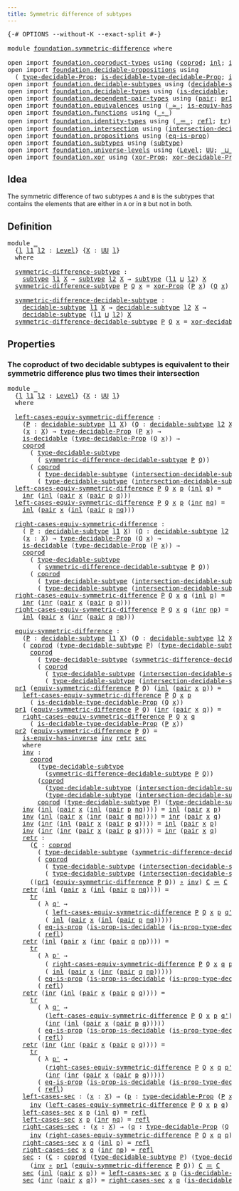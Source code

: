 ```yaml
---
title: Symmetric difference of subtypes
---
```


<pre class="Agda"><a id="58" class="Symbol">{-#</a> <a id="62" class="Keyword">OPTIONS</a> <a id="70" class="Pragma">--without-K</a> <a id="82" class="Pragma">--exact-split</a> <a id="96" class="Symbol">#-}</a>

<a id="101" class="Keyword">module</a> <a id="108" href="foundation.symmetric-difference.html" class="Module">foundation.symmetric-difference</a> <a id="140" class="Keyword">where</a>

<a id="147" class="Keyword">open</a> <a id="152" class="Keyword">import</a> <a id="159" href="foundation.coproduct-types.html" class="Module">foundation.coproduct-types</a> <a id="186" class="Keyword">using</a> <a id="192" class="Symbol">(</a><a id="193" href="foundation.coproduct-types.html#1182" class="Datatype">coprod</a><a id="199" class="Symbol">;</a> <a id="201" href="foundation.coproduct-types.html#1253" class="InductiveConstructor">inl</a><a id="204" class="Symbol">;</a> <a id="206" href="foundation.coproduct-types.html#1276" class="InductiveConstructor">inr</a><a id="209" class="Symbol">)</a>
<a id="211" class="Keyword">open</a> <a id="216" class="Keyword">import</a> <a id="223" href="foundation.decidable-propositions.html" class="Module">foundation.decidable-propositions</a> <a id="257" class="Keyword">using</a>
  <a id="265" class="Symbol">(</a> <a id="267" href="foundation-core.decidable-propositions.html#872" class="Function">type-decidable-Prop</a><a id="286" class="Symbol">;</a> <a id="288" href="foundation-core.decidable-propositions.html#1102" class="Function">is-decidable-type-decidable-Prop</a><a id="320" class="Symbol">;</a> <a id="322" href="foundation-core.decidable-propositions.html#969" class="Function">is-prop-type-decidable-Prop</a><a id="349" class="Symbol">)</a>
<a id="351" class="Keyword">open</a> <a id="356" class="Keyword">import</a> <a id="363" href="foundation.decidable-subtypes.html" class="Module">foundation.decidable-subtypes</a> <a id="393" class="Keyword">using</a> <a id="399" class="Symbol">(</a><a id="400" href="foundation.decidable-subtypes.html#1806" class="Function">decidable-subtype</a><a id="417" class="Symbol">;</a> <a id="419" href="foundation.decidable-subtypes.html#2794" class="Function">type-decidable-subtype</a><a id="441" class="Symbol">)</a>
<a id="443" class="Keyword">open</a> <a id="448" class="Keyword">import</a> <a id="455" href="foundation.decidable-types.html" class="Module">foundation.decidable-types</a> <a id="482" class="Keyword">using</a> <a id="488" class="Symbol">(</a><a id="489" href="foundation.decidable-types.html#1918" class="Function">is-decidable</a><a id="501" class="Symbol">;</a> <a id="503" href="foundation.decidable-types.html#7664" class="Function">is-prop-is-decidable</a><a id="523" class="Symbol">)</a>
<a id="525" class="Keyword">open</a> <a id="530" class="Keyword">import</a> <a id="537" href="foundation.dependent-pair-types.html" class="Module">foundation.dependent-pair-types</a> <a id="569" class="Keyword">using</a> <a id="575" class="Symbol">(</a><a id="576" href="foundation-core.dependent-pair-types.html#588" class="InductiveConstructor">pair</a><a id="580" class="Symbol">;</a> <a id="582" href="foundation-core.dependent-pair-types.html#605" class="Field">pr1</a><a id="585" class="Symbol">;</a> <a id="587" href="foundation-core.dependent-pair-types.html#617" class="Field">pr2</a><a id="590" class="Symbol">)</a>
<a id="592" class="Keyword">open</a> <a id="597" class="Keyword">import</a> <a id="604" href="foundation.equivalences.html" class="Module">foundation.equivalences</a> <a id="628" class="Keyword">using</a> <a id="634" class="Symbol">(</a><a id="635" href="foundation-core.equivalences.html#1621" class="Function Operator">_≃_</a><a id="638" class="Symbol">;</a> <a id="640" href="foundation-core.equivalences.html#3013" class="Function">is-equiv-has-inverse</a><a id="660" class="Symbol">)</a>
<a id="662" class="Keyword">open</a> <a id="667" class="Keyword">import</a> <a id="674" href="foundation.functions.html" class="Module">foundation.functions</a> <a id="695" class="Keyword">using</a> <a id="701" class="Symbol">(</a><a id="702" href="foundation-core.functions.html#420" class="Function Operator">_∘_</a><a id="705" class="Symbol">)</a>
<a id="707" class="Keyword">open</a> <a id="712" class="Keyword">import</a> <a id="719" href="foundation.identity-types.html" class="Module">foundation.identity-types</a> <a id="745" class="Keyword">using</a> <a id="751" class="Symbol">(</a><a id="752" href="foundation-core.identity-types.html#1865" class="Function Operator">_＝_</a><a id="755" class="Symbol">;</a> <a id="757" href="foundation-core.identity-types.html#1820" class="InductiveConstructor">refl</a><a id="761" class="Symbol">;</a> <a id="763" href="foundation-core.identity-types.html#5702" class="Function">tr</a><a id="765" class="Symbol">)</a>
<a id="767" class="Keyword">open</a> <a id="772" class="Keyword">import</a> <a id="779" href="foundation.intersection.html" class="Module">foundation.intersection</a> <a id="803" class="Keyword">using</a> <a id="809" class="Symbol">(</a><a id="810" href="foundation.intersection.html#954" class="Function">intersection-decidable-subtype</a><a id="840" class="Symbol">)</a>
<a id="842" class="Keyword">open</a> <a id="847" class="Keyword">import</a> <a id="854" href="foundation.propositions.html" class="Module">foundation.propositions</a> <a id="878" class="Keyword">using</a> <a id="884" class="Symbol">(</a><a id="885" href="foundation-core.propositions.html#2719" class="Function">eq-is-prop</a><a id="895" class="Symbol">)</a>
<a id="897" class="Keyword">open</a> <a id="902" class="Keyword">import</a> <a id="909" href="foundation.subtypes.html" class="Module">foundation.subtypes</a> <a id="929" class="Keyword">using</a> <a id="935" class="Symbol">(</a><a id="936" href="foundation-core.subtypes.html#2211" class="Function">subtype</a><a id="943" class="Symbol">)</a>
<a id="945" class="Keyword">open</a> <a id="950" class="Keyword">import</a> <a id="957" href="foundation.universe-levels.html" class="Module">foundation.universe-levels</a> <a id="984" class="Keyword">using</a> <a id="990" class="Symbol">(</a><a id="991" href="Agda.Primitive.html#597" class="Postulate">Level</a><a id="996" class="Symbol">;</a> <a id="998" href="foundation-core.universe-levels.html#235" class="Primitive">UU</a><a id="1000" class="Symbol">;</a> <a id="1002" href="Agda.Primitive.html#810" class="Primitive Operator">_⊔_</a><a id="1005" class="Symbol">)</a>
<a id="1007" class="Keyword">open</a> <a id="1012" class="Keyword">import</a> <a id="1019" href="foundation.xor.html" class="Module">foundation.xor</a> <a id="1034" class="Keyword">using</a> <a id="1040" class="Symbol">(</a><a id="1041" href="foundation.xor.html#3360" class="Function">xor-Prop</a><a id="1049" class="Symbol">;</a> <a id="1051" href="foundation.xor.html#12486" class="Function">xor-decidable-Prop</a><a id="1069" class="Symbol">)</a>
</pre>
## Idea

The symmetric difference of two subtypes `A` and `B` is the subtypes that contains the elements that are either in `A` or in `B` but not in both.

## Definition

<pre class="Agda"><a id="1255" class="Keyword">module</a> <a id="1262" href="foundation.symmetric-difference.html#1262" class="Module">_</a>
  <a id="1266" class="Symbol">{</a><a id="1267" href="foundation.symmetric-difference.html#1267" class="Bound">l</a> <a id="1269" href="foundation.symmetric-difference.html#1269" class="Bound">l1</a> <a id="1272" href="foundation.symmetric-difference.html#1272" class="Bound">l2</a> <a id="1275" class="Symbol">:</a> <a id="1277" href="Agda.Primitive.html#597" class="Postulate">Level</a><a id="1282" class="Symbol">}</a> <a id="1284" class="Symbol">{</a><a id="1285" href="foundation.symmetric-difference.html#1285" class="Bound">X</a> <a id="1287" class="Symbol">:</a> <a id="1289" href="foundation-core.universe-levels.html#235" class="Primitive">UU</a> <a id="1292" href="foundation.symmetric-difference.html#1267" class="Bound">l</a><a id="1293" class="Symbol">}</a>
  <a id="1297" class="Keyword">where</a>

  <a id="1306" href="foundation.symmetric-difference.html#1306" class="Function">symmetric-difference-subtype</a> <a id="1335" class="Symbol">:</a>
    <a id="1341" href="foundation-core.subtypes.html#2211" class="Function">subtype</a> <a id="1349" href="foundation.symmetric-difference.html#1269" class="Bound">l1</a> <a id="1352" href="foundation.symmetric-difference.html#1285" class="Bound">X</a> <a id="1354" class="Symbol">→</a> <a id="1356" href="foundation-core.subtypes.html#2211" class="Function">subtype</a> <a id="1364" href="foundation.symmetric-difference.html#1272" class="Bound">l2</a> <a id="1367" href="foundation.symmetric-difference.html#1285" class="Bound">X</a> <a id="1369" class="Symbol">→</a> <a id="1371" href="foundation-core.subtypes.html#2211" class="Function">subtype</a> <a id="1379" class="Symbol">(</a><a id="1380" href="foundation.symmetric-difference.html#1269" class="Bound">l1</a> <a id="1383" href="Agda.Primitive.html#810" class="Primitive Operator">⊔</a> <a id="1385" href="foundation.symmetric-difference.html#1272" class="Bound">l2</a><a id="1387" class="Symbol">)</a> <a id="1389" href="foundation.symmetric-difference.html#1285" class="Bound">X</a>
  <a id="1393" href="foundation.symmetric-difference.html#1306" class="Function">symmetric-difference-subtype</a> <a id="1422" href="foundation.symmetric-difference.html#1422" class="Bound">P</a> <a id="1424" href="foundation.symmetric-difference.html#1424" class="Bound">Q</a> <a id="1426" href="foundation.symmetric-difference.html#1426" class="Bound">x</a> <a id="1428" class="Symbol">=</a> <a id="1430" href="foundation.xor.html#3360" class="Function">xor-Prop</a> <a id="1439" class="Symbol">(</a><a id="1440" href="foundation.symmetric-difference.html#1422" class="Bound">P</a> <a id="1442" href="foundation.symmetric-difference.html#1426" class="Bound">x</a><a id="1443" class="Symbol">)</a> <a id="1445" class="Symbol">(</a><a id="1446" href="foundation.symmetric-difference.html#1424" class="Bound">Q</a> <a id="1448" href="foundation.symmetric-difference.html#1426" class="Bound">x</a><a id="1449" class="Symbol">)</a>

  <a id="1454" href="foundation.symmetric-difference.html#1454" class="Function">symmetric-difference-decidable-subtype</a> <a id="1493" class="Symbol">:</a>
    <a id="1499" href="foundation.decidable-subtypes.html#1806" class="Function">decidable-subtype</a> <a id="1517" href="foundation.symmetric-difference.html#1269" class="Bound">l1</a> <a id="1520" href="foundation.symmetric-difference.html#1285" class="Bound">X</a> <a id="1522" class="Symbol">→</a> <a id="1524" href="foundation.decidable-subtypes.html#1806" class="Function">decidable-subtype</a> <a id="1542" href="foundation.symmetric-difference.html#1272" class="Bound">l2</a> <a id="1545" href="foundation.symmetric-difference.html#1285" class="Bound">X</a> <a id="1547" class="Symbol">→</a>
    <a id="1553" href="foundation.decidable-subtypes.html#1806" class="Function">decidable-subtype</a> <a id="1571" class="Symbol">(</a><a id="1572" href="foundation.symmetric-difference.html#1269" class="Bound">l1</a> <a id="1575" href="Agda.Primitive.html#810" class="Primitive Operator">⊔</a> <a id="1577" href="foundation.symmetric-difference.html#1272" class="Bound">l2</a><a id="1579" class="Symbol">)</a> <a id="1581" href="foundation.symmetric-difference.html#1285" class="Bound">X</a>
  <a id="1585" href="foundation.symmetric-difference.html#1454" class="Function">symmetric-difference-decidable-subtype</a> <a id="1624" href="foundation.symmetric-difference.html#1624" class="Bound">P</a> <a id="1626" href="foundation.symmetric-difference.html#1626" class="Bound">Q</a> <a id="1628" href="foundation.symmetric-difference.html#1628" class="Bound">x</a> <a id="1630" class="Symbol">=</a> <a id="1632" href="foundation.xor.html#12486" class="Function">xor-decidable-Prop</a> <a id="1651" class="Symbol">(</a><a id="1652" href="foundation.symmetric-difference.html#1624" class="Bound">P</a> <a id="1654" href="foundation.symmetric-difference.html#1628" class="Bound">x</a><a id="1655" class="Symbol">)</a> <a id="1657" class="Symbol">(</a><a id="1658" href="foundation.symmetric-difference.html#1626" class="Bound">Q</a> <a id="1660" href="foundation.symmetric-difference.html#1628" class="Bound">x</a><a id="1661" class="Symbol">)</a>
</pre>
## Properties

### The coproduct of two decidable subtypes is equivalent to their symmetric difference plus two times their intersection

<pre class="Agda"><a id="1810" class="Keyword">module</a> <a id="1817" href="foundation.symmetric-difference.html#1817" class="Module">_</a>
  <a id="1821" class="Symbol">{</a><a id="1822" href="foundation.symmetric-difference.html#1822" class="Bound">l</a> <a id="1824" href="foundation.symmetric-difference.html#1824" class="Bound">l1</a> <a id="1827" href="foundation.symmetric-difference.html#1827" class="Bound">l2</a> <a id="1830" class="Symbol">:</a> <a id="1832" href="Agda.Primitive.html#597" class="Postulate">Level</a><a id="1837" class="Symbol">}</a> <a id="1839" class="Symbol">{</a><a id="1840" href="foundation.symmetric-difference.html#1840" class="Bound">X</a> <a id="1842" class="Symbol">:</a> <a id="1844" href="foundation-core.universe-levels.html#235" class="Primitive">UU</a> <a id="1847" href="foundation.symmetric-difference.html#1822" class="Bound">l</a><a id="1848" class="Symbol">}</a>
  <a id="1852" class="Keyword">where</a>

  <a id="1861" href="foundation.symmetric-difference.html#1861" class="Function">left-cases-equiv-symmetric-difference</a> <a id="1899" class="Symbol">:</a>
    <a id="1905" class="Symbol">(</a><a id="1906" href="foundation.symmetric-difference.html#1906" class="Bound">P</a> <a id="1908" class="Symbol">:</a> <a id="1910" href="foundation.decidable-subtypes.html#1806" class="Function">decidable-subtype</a> <a id="1928" href="foundation.symmetric-difference.html#1824" class="Bound">l1</a> <a id="1931" href="foundation.symmetric-difference.html#1840" class="Bound">X</a><a id="1932" class="Symbol">)</a> <a id="1934" class="Symbol">(</a><a id="1935" href="foundation.symmetric-difference.html#1935" class="Bound">Q</a> <a id="1937" class="Symbol">:</a> <a id="1939" href="foundation.decidable-subtypes.html#1806" class="Function">decidable-subtype</a> <a id="1957" href="foundation.symmetric-difference.html#1827" class="Bound">l2</a> <a id="1960" href="foundation.symmetric-difference.html#1840" class="Bound">X</a><a id="1961" class="Symbol">)</a> <a id="1963" class="Symbol">→</a>
    <a id="1969" class="Symbol">(</a><a id="1970" href="foundation.symmetric-difference.html#1970" class="Bound">x</a> <a id="1972" class="Symbol">:</a> <a id="1974" href="foundation.symmetric-difference.html#1840" class="Bound">X</a><a id="1975" class="Symbol">)</a> <a id="1977" class="Symbol">→</a> <a id="1979" href="foundation-core.decidable-propositions.html#872" class="Function">type-decidable-Prop</a> <a id="1999" class="Symbol">(</a><a id="2000" href="foundation.symmetric-difference.html#1906" class="Bound">P</a> <a id="2002" href="foundation.symmetric-difference.html#1970" class="Bound">x</a><a id="2003" class="Symbol">)</a> <a id="2005" class="Symbol">→</a>
    <a id="2011" href="foundation.decidable-types.html#1918" class="Function">is-decidable</a> <a id="2024" class="Symbol">(</a><a id="2025" href="foundation-core.decidable-propositions.html#872" class="Function">type-decidable-Prop</a> <a id="2045" class="Symbol">(</a><a id="2046" href="foundation.symmetric-difference.html#1935" class="Bound">Q</a> <a id="2048" href="foundation.symmetric-difference.html#1970" class="Bound">x</a><a id="2049" class="Symbol">))</a> <a id="2052" class="Symbol">→</a>
    <a id="2058" href="foundation.coproduct-types.html#1182" class="Datatype">coprod</a>
      <a id="2071" class="Symbol">(</a> <a id="2073" href="foundation.decidable-subtypes.html#2794" class="Function">type-decidable-subtype</a>
        <a id="2104" class="Symbol">(</a> <a id="2106" href="foundation.symmetric-difference.html#1454" class="Function">symmetric-difference-decidable-subtype</a> <a id="2145" href="foundation.symmetric-difference.html#1906" class="Bound">P</a> <a id="2147" href="foundation.symmetric-difference.html#1935" class="Bound">Q</a><a id="2148" class="Symbol">))</a>
      <a id="2157" class="Symbol">(</a> <a id="2159" href="foundation.coproduct-types.html#1182" class="Datatype">coprod</a>
        <a id="2174" class="Symbol">(</a> <a id="2176" href="foundation.decidable-subtypes.html#2794" class="Function">type-decidable-subtype</a> <a id="2199" class="Symbol">(</a><a id="2200" href="foundation.intersection.html#954" class="Function">intersection-decidable-subtype</a> <a id="2231" href="foundation.symmetric-difference.html#1906" class="Bound">P</a> <a id="2233" href="foundation.symmetric-difference.html#1935" class="Bound">Q</a><a id="2234" class="Symbol">))</a>
        <a id="2245" class="Symbol">(</a> <a id="2247" href="foundation.decidable-subtypes.html#2794" class="Function">type-decidable-subtype</a> <a id="2270" class="Symbol">(</a><a id="2271" href="foundation.intersection.html#954" class="Function">intersection-decidable-subtype</a> <a id="2302" href="foundation.symmetric-difference.html#1906" class="Bound">P</a> <a id="2304" href="foundation.symmetric-difference.html#1935" class="Bound">Q</a><a id="2305" class="Symbol">)))</a>
  <a id="2311" href="foundation.symmetric-difference.html#1861" class="Function">left-cases-equiv-symmetric-difference</a> <a id="2349" href="foundation.symmetric-difference.html#2349" class="Bound">P</a> <a id="2351" href="foundation.symmetric-difference.html#2351" class="Bound">Q</a> <a id="2353" href="foundation.symmetric-difference.html#2353" class="Bound">x</a> <a id="2355" href="foundation.symmetric-difference.html#2355" class="Bound">p</a> <a id="2357" class="Symbol">(</a><a id="2358" href="foundation.coproduct-types.html#1253" class="InductiveConstructor">inl</a> <a id="2362" href="foundation.symmetric-difference.html#2362" class="Bound">q</a><a id="2363" class="Symbol">)</a> <a id="2365" class="Symbol">=</a> 
    <a id="2372" href="foundation.coproduct-types.html#1276" class="InductiveConstructor">inr</a> <a id="2376" class="Symbol">(</a><a id="2377" href="foundation.coproduct-types.html#1253" class="InductiveConstructor">inl</a> <a id="2381" class="Symbol">(</a><a id="2382" href="foundation-core.dependent-pair-types.html#588" class="InductiveConstructor">pair</a> <a id="2387" href="foundation.symmetric-difference.html#2353" class="Bound">x</a> <a id="2389" class="Symbol">(</a><a id="2390" href="foundation-core.dependent-pair-types.html#588" class="InductiveConstructor">pair</a> <a id="2395" href="foundation.symmetric-difference.html#2355" class="Bound">p</a> <a id="2397" href="foundation.symmetric-difference.html#2362" class="Bound">q</a><a id="2398" class="Symbol">)))</a>
  <a id="2404" href="foundation.symmetric-difference.html#1861" class="Function">left-cases-equiv-symmetric-difference</a> <a id="2442" href="foundation.symmetric-difference.html#2442" class="Bound">P</a> <a id="2444" href="foundation.symmetric-difference.html#2444" class="Bound">Q</a> <a id="2446" href="foundation.symmetric-difference.html#2446" class="Bound">x</a> <a id="2448" href="foundation.symmetric-difference.html#2448" class="Bound">p</a> <a id="2450" class="Symbol">(</a><a id="2451" href="foundation.coproduct-types.html#1276" class="InductiveConstructor">inr</a> <a id="2455" href="foundation.symmetric-difference.html#2455" class="Bound">nq</a><a id="2457" class="Symbol">)</a> <a id="2459" class="Symbol">=</a>
    <a id="2465" href="foundation.coproduct-types.html#1253" class="InductiveConstructor">inl</a> <a id="2469" class="Symbol">(</a><a id="2470" href="foundation-core.dependent-pair-types.html#588" class="InductiveConstructor">pair</a> <a id="2475" href="foundation.symmetric-difference.html#2446" class="Bound">x</a> <a id="2477" class="Symbol">(</a><a id="2478" href="foundation.coproduct-types.html#1253" class="InductiveConstructor">inl</a> <a id="2482" class="Symbol">(</a><a id="2483" href="foundation-core.dependent-pair-types.html#588" class="InductiveConstructor">pair</a> <a id="2488" href="foundation.symmetric-difference.html#2448" class="Bound">p</a> <a id="2490" href="foundation.symmetric-difference.html#2455" class="Bound">nq</a><a id="2492" class="Symbol">)))</a>

  <a id="2499" href="foundation.symmetric-difference.html#2499" class="Function">right-cases-equiv-symmetric-difference</a> <a id="2538" class="Symbol">:</a>
    <a id="2544" class="Symbol">(</a> <a id="2546" href="foundation.symmetric-difference.html#2546" class="Bound">P</a> <a id="2548" class="Symbol">:</a> <a id="2550" href="foundation.decidable-subtypes.html#1806" class="Function">decidable-subtype</a> <a id="2568" href="foundation.symmetric-difference.html#1824" class="Bound">l1</a> <a id="2571" href="foundation.symmetric-difference.html#1840" class="Bound">X</a><a id="2572" class="Symbol">)</a> <a id="2574" class="Symbol">(</a><a id="2575" href="foundation.symmetric-difference.html#2575" class="Bound">Q</a> <a id="2577" class="Symbol">:</a> <a id="2579" href="foundation.decidable-subtypes.html#1806" class="Function">decidable-subtype</a> <a id="2597" href="foundation.symmetric-difference.html#1827" class="Bound">l2</a> <a id="2600" href="foundation.symmetric-difference.html#1840" class="Bound">X</a><a id="2601" class="Symbol">)</a> <a id="2603" class="Symbol">→</a>
    <a id="2609" class="Symbol">(</a><a id="2610" href="foundation.symmetric-difference.html#2610" class="Bound">x</a> <a id="2612" class="Symbol">:</a> <a id="2614" href="foundation.symmetric-difference.html#1840" class="Bound">X</a><a id="2615" class="Symbol">)</a> <a id="2617" class="Symbol">→</a> <a id="2619" href="foundation-core.decidable-propositions.html#872" class="Function">type-decidable-Prop</a> <a id="2639" class="Symbol">(</a><a id="2640" href="foundation.symmetric-difference.html#2575" class="Bound">Q</a> <a id="2642" href="foundation.symmetric-difference.html#2610" class="Bound">x</a><a id="2643" class="Symbol">)</a> <a id="2645" class="Symbol">→</a>
    <a id="2651" href="foundation.decidable-types.html#1918" class="Function">is-decidable</a> <a id="2664" class="Symbol">(</a><a id="2665" href="foundation-core.decidable-propositions.html#872" class="Function">type-decidable-Prop</a> <a id="2685" class="Symbol">(</a><a id="2686" href="foundation.symmetric-difference.html#2546" class="Bound">P</a> <a id="2688" href="foundation.symmetric-difference.html#2610" class="Bound">x</a><a id="2689" class="Symbol">))</a> <a id="2692" class="Symbol">→</a>
    <a id="2698" href="foundation.coproduct-types.html#1182" class="Datatype">coprod</a>
      <a id="2711" class="Symbol">(</a> <a id="2713" href="foundation.decidable-subtypes.html#2794" class="Function">type-decidable-subtype</a>
        <a id="2744" class="Symbol">(</a> <a id="2746" href="foundation.symmetric-difference.html#1454" class="Function">symmetric-difference-decidable-subtype</a> <a id="2785" href="foundation.symmetric-difference.html#2546" class="Bound">P</a> <a id="2787" href="foundation.symmetric-difference.html#2575" class="Bound">Q</a><a id="2788" class="Symbol">))</a>
      <a id="2797" class="Symbol">(</a> <a id="2799" href="foundation.coproduct-types.html#1182" class="Datatype">coprod</a>
        <a id="2814" class="Symbol">(</a> <a id="2816" href="foundation.decidable-subtypes.html#2794" class="Function">type-decidable-subtype</a> <a id="2839" class="Symbol">(</a><a id="2840" href="foundation.intersection.html#954" class="Function">intersection-decidable-subtype</a> <a id="2871" href="foundation.symmetric-difference.html#2546" class="Bound">P</a> <a id="2873" href="foundation.symmetric-difference.html#2575" class="Bound">Q</a><a id="2874" class="Symbol">))</a>
        <a id="2885" class="Symbol">(</a> <a id="2887" href="foundation.decidable-subtypes.html#2794" class="Function">type-decidable-subtype</a> <a id="2910" class="Symbol">(</a><a id="2911" href="foundation.intersection.html#954" class="Function">intersection-decidable-subtype</a> <a id="2942" href="foundation.symmetric-difference.html#2546" class="Bound">P</a> <a id="2944" href="foundation.symmetric-difference.html#2575" class="Bound">Q</a><a id="2945" class="Symbol">)))</a>
  <a id="2951" href="foundation.symmetric-difference.html#2499" class="Function">right-cases-equiv-symmetric-difference</a> <a id="2990" href="foundation.symmetric-difference.html#2990" class="Bound">P</a> <a id="2992" href="foundation.symmetric-difference.html#2992" class="Bound">Q</a> <a id="2994" href="foundation.symmetric-difference.html#2994" class="Bound">x</a> <a id="2996" href="foundation.symmetric-difference.html#2996" class="Bound">q</a> <a id="2998" class="Symbol">(</a><a id="2999" href="foundation.coproduct-types.html#1253" class="InductiveConstructor">inl</a> <a id="3003" href="foundation.symmetric-difference.html#3003" class="Bound">p</a><a id="3004" class="Symbol">)</a> <a id="3006" class="Symbol">=</a> 
    <a id="3013" href="foundation.coproduct-types.html#1276" class="InductiveConstructor">inr</a> <a id="3017" class="Symbol">(</a><a id="3018" href="foundation.coproduct-types.html#1276" class="InductiveConstructor">inr</a> <a id="3022" class="Symbol">(</a><a id="3023" href="foundation-core.dependent-pair-types.html#588" class="InductiveConstructor">pair</a> <a id="3028" href="foundation.symmetric-difference.html#2994" class="Bound">x</a> <a id="3030" class="Symbol">(</a><a id="3031" href="foundation-core.dependent-pair-types.html#588" class="InductiveConstructor">pair</a> <a id="3036" href="foundation.symmetric-difference.html#3003" class="Bound">p</a> <a id="3038" href="foundation.symmetric-difference.html#2996" class="Bound">q</a><a id="3039" class="Symbol">)))</a>
  <a id="3045" href="foundation.symmetric-difference.html#2499" class="Function">right-cases-equiv-symmetric-difference</a> <a id="3084" href="foundation.symmetric-difference.html#3084" class="Bound">P</a> <a id="3086" href="foundation.symmetric-difference.html#3086" class="Bound">Q</a> <a id="3088" href="foundation.symmetric-difference.html#3088" class="Bound">x</a> <a id="3090" href="foundation.symmetric-difference.html#3090" class="Bound">q</a> <a id="3092" class="Symbol">(</a><a id="3093" href="foundation.coproduct-types.html#1276" class="InductiveConstructor">inr</a> <a id="3097" href="foundation.symmetric-difference.html#3097" class="Bound">np</a><a id="3099" class="Symbol">)</a> <a id="3101" class="Symbol">=</a>
    <a id="3107" href="foundation.coproduct-types.html#1253" class="InductiveConstructor">inl</a> <a id="3111" class="Symbol">(</a><a id="3112" href="foundation-core.dependent-pair-types.html#588" class="InductiveConstructor">pair</a> <a id="3117" href="foundation.symmetric-difference.html#3088" class="Bound">x</a> <a id="3119" class="Symbol">(</a><a id="3120" href="foundation.coproduct-types.html#1276" class="InductiveConstructor">inr</a> <a id="3124" class="Symbol">(</a><a id="3125" href="foundation-core.dependent-pair-types.html#588" class="InductiveConstructor">pair</a> <a id="3130" href="foundation.symmetric-difference.html#3090" class="Bound">q</a> <a id="3132" href="foundation.symmetric-difference.html#3097" class="Bound">np</a><a id="3134" class="Symbol">)))</a>

  <a id="3141" href="foundation.symmetric-difference.html#3141" class="Function">equiv-symmetric-difference</a> <a id="3168" class="Symbol">:</a>
    <a id="3174" class="Symbol">(</a><a id="3175" href="foundation.symmetric-difference.html#3175" class="Bound">P</a> <a id="3177" class="Symbol">:</a> <a id="3179" href="foundation.decidable-subtypes.html#1806" class="Function">decidable-subtype</a> <a id="3197" href="foundation.symmetric-difference.html#1824" class="Bound">l1</a> <a id="3200" href="foundation.symmetric-difference.html#1840" class="Bound">X</a><a id="3201" class="Symbol">)</a> <a id="3203" class="Symbol">(</a><a id="3204" href="foundation.symmetric-difference.html#3204" class="Bound">Q</a> <a id="3206" class="Symbol">:</a> <a id="3208" href="foundation.decidable-subtypes.html#1806" class="Function">decidable-subtype</a> <a id="3226" href="foundation.symmetric-difference.html#1827" class="Bound">l2</a> <a id="3229" href="foundation.symmetric-difference.html#1840" class="Bound">X</a><a id="3230" class="Symbol">)</a> <a id="3232" class="Symbol">→</a>
    <a id="3238" class="Symbol">(</a> <a id="3240" href="foundation.coproduct-types.html#1182" class="Datatype">coprod</a> <a id="3247" class="Symbol">(</a><a id="3248" href="foundation.decidable-subtypes.html#2794" class="Function">type-decidable-subtype</a> <a id="3271" href="foundation.symmetric-difference.html#3175" class="Bound">P</a><a id="3272" class="Symbol">)</a> <a id="3274" class="Symbol">(</a><a id="3275" href="foundation.decidable-subtypes.html#2794" class="Function">type-decidable-subtype</a> <a id="3298" href="foundation.symmetric-difference.html#3204" class="Bound">Q</a><a id="3299" class="Symbol">)</a> <a id="3301" href="foundation-core.equivalences.html#1621" class="Function Operator">≃</a>
      <a id="3309" href="foundation.coproduct-types.html#1182" class="Datatype">coprod</a>
        <a id="3324" class="Symbol">(</a> <a id="3326" href="foundation.decidable-subtypes.html#2794" class="Function">type-decidable-subtype</a> <a id="3349" class="Symbol">(</a><a id="3350" href="foundation.symmetric-difference.html#1454" class="Function">symmetric-difference-decidable-subtype</a> <a id="3389" href="foundation.symmetric-difference.html#3175" class="Bound">P</a> <a id="3391" href="foundation.symmetric-difference.html#3204" class="Bound">Q</a><a id="3392" class="Symbol">))</a>
        <a id="3403" class="Symbol">(</a> <a id="3405" href="foundation.coproduct-types.html#1182" class="Datatype">coprod</a>
          <a id="3422" class="Symbol">(</a> <a id="3424" href="foundation.decidable-subtypes.html#2794" class="Function">type-decidable-subtype</a> <a id="3447" class="Symbol">(</a><a id="3448" href="foundation.intersection.html#954" class="Function">intersection-decidable-subtype</a> <a id="3479" href="foundation.symmetric-difference.html#3175" class="Bound">P</a> <a id="3481" href="foundation.symmetric-difference.html#3204" class="Bound">Q</a><a id="3482" class="Symbol">))</a>
          <a id="3495" class="Symbol">(</a> <a id="3497" href="foundation.decidable-subtypes.html#2794" class="Function">type-decidable-subtype</a> <a id="3520" class="Symbol">(</a><a id="3521" href="foundation.intersection.html#954" class="Function">intersection-decidable-subtype</a> <a id="3552" href="foundation.symmetric-difference.html#3175" class="Bound">P</a> <a id="3554" href="foundation.symmetric-difference.html#3204" class="Bound">Q</a><a id="3555" class="Symbol">))))</a>
  <a id="3562" href="foundation-core.dependent-pair-types.html#605" class="Field">pr1</a> <a id="3566" class="Symbol">(</a><a id="3567" href="foundation.symmetric-difference.html#3141" class="Function">equiv-symmetric-difference</a> <a id="3594" href="foundation.symmetric-difference.html#3594" class="Bound">P</a> <a id="3596" href="foundation.symmetric-difference.html#3596" class="Bound">Q</a><a id="3597" class="Symbol">)</a> <a id="3599" class="Symbol">(</a><a id="3600" href="foundation.coproduct-types.html#1253" class="InductiveConstructor">inl</a> <a id="3604" class="Symbol">(</a><a id="3605" href="foundation-core.dependent-pair-types.html#588" class="InductiveConstructor">pair</a> <a id="3610" href="foundation.symmetric-difference.html#3610" class="Bound">x</a> <a id="3612" href="foundation.symmetric-difference.html#3612" class="Bound">p</a><a id="3613" class="Symbol">))</a> <a id="3616" class="Symbol">=</a>
    <a id="3622" href="foundation.symmetric-difference.html#1861" class="Function">left-cases-equiv-symmetric-difference</a> <a id="3660" href="foundation.symmetric-difference.html#3594" class="Bound">P</a> <a id="3662" href="foundation.symmetric-difference.html#3596" class="Bound">Q</a> <a id="3664" href="foundation.symmetric-difference.html#3610" class="Bound">x</a> <a id="3666" href="foundation.symmetric-difference.html#3612" class="Bound">p</a>
      <a id="3674" class="Symbol">(</a> <a id="3676" href="foundation-core.decidable-propositions.html#1102" class="Function">is-decidable-type-decidable-Prop</a> <a id="3709" class="Symbol">(</a><a id="3710" href="foundation.symmetric-difference.html#3596" class="Bound">Q</a> <a id="3712" href="foundation.symmetric-difference.html#3610" class="Bound">x</a><a id="3713" class="Symbol">))</a>
  <a id="3718" href="foundation-core.dependent-pair-types.html#605" class="Field">pr1</a> <a id="3722" class="Symbol">(</a><a id="3723" href="foundation.symmetric-difference.html#3141" class="Function">equiv-symmetric-difference</a> <a id="3750" href="foundation.symmetric-difference.html#3750" class="Bound">P</a> <a id="3752" href="foundation.symmetric-difference.html#3752" class="Bound">Q</a><a id="3753" class="Symbol">)</a> <a id="3755" class="Symbol">(</a><a id="3756" href="foundation.coproduct-types.html#1276" class="InductiveConstructor">inr</a> <a id="3760" class="Symbol">(</a><a id="3761" href="foundation-core.dependent-pair-types.html#588" class="InductiveConstructor">pair</a> <a id="3766" href="foundation.symmetric-difference.html#3766" class="Bound">x</a> <a id="3768" href="foundation.symmetric-difference.html#3768" class="Bound">q</a><a id="3769" class="Symbol">))</a> <a id="3772" class="Symbol">=</a>
    <a id="3778" href="foundation.symmetric-difference.html#2499" class="Function">right-cases-equiv-symmetric-difference</a> <a id="3817" href="foundation.symmetric-difference.html#3750" class="Bound">P</a> <a id="3819" href="foundation.symmetric-difference.html#3752" class="Bound">Q</a> <a id="3821" href="foundation.symmetric-difference.html#3766" class="Bound">x</a> <a id="3823" href="foundation.symmetric-difference.html#3768" class="Bound">q</a>
      <a id="3831" class="Symbol">(</a> <a id="3833" href="foundation-core.decidable-propositions.html#1102" class="Function">is-decidable-type-decidable-Prop</a> <a id="3866" class="Symbol">(</a><a id="3867" href="foundation.symmetric-difference.html#3750" class="Bound">P</a> <a id="3869" href="foundation.symmetric-difference.html#3766" class="Bound">x</a><a id="3870" class="Symbol">))</a>
  <a id="3875" href="foundation-core.dependent-pair-types.html#617" class="Field">pr2</a> <a id="3879" class="Symbol">(</a><a id="3880" href="foundation.symmetric-difference.html#3141" class="Function">equiv-symmetric-difference</a> <a id="3907" href="foundation.symmetric-difference.html#3907" class="Bound">P</a> <a id="3909" href="foundation.symmetric-difference.html#3909" class="Bound">Q</a><a id="3910" class="Symbol">)</a> <a id="3912" class="Symbol">=</a>
    <a id="3918" href="foundation-core.equivalences.html#3013" class="Function">is-equiv-has-inverse</a> <a id="3939" href="foundation.symmetric-difference.html#3966" class="Function">inv</a> <a id="3943" href="foundation.symmetric-difference.html#4540" class="Function">retr</a> <a id="3948" href="foundation.symmetric-difference.html#6512" class="Function">sec</a>
    <a id="3956" class="Keyword">where</a>
    <a id="3966" href="foundation.symmetric-difference.html#3966" class="Function">inv</a> <a id="3970" class="Symbol">:</a> 
      <a id="3979" href="foundation.coproduct-types.html#1182" class="Datatype">coprod</a>
        <a id="3994" class="Symbol">(</a><a id="3995" href="foundation.decidable-subtypes.html#2794" class="Function">type-decidable-subtype</a>
          <a id="4028" class="Symbol">(</a><a id="4029" href="foundation.symmetric-difference.html#1454" class="Function">symmetric-difference-decidable-subtype</a> <a id="4068" href="foundation.symmetric-difference.html#3907" class="Bound">P</a> <a id="4070" href="foundation.symmetric-difference.html#3909" class="Bound">Q</a><a id="4071" class="Symbol">))</a>
        <a id="4082" class="Symbol">(</a><a id="4083" href="foundation.coproduct-types.html#1182" class="Datatype">coprod</a>
          <a id="4100" class="Symbol">(</a><a id="4101" href="foundation.decidable-subtypes.html#2794" class="Function">type-decidable-subtype</a> <a id="4124" class="Symbol">(</a><a id="4125" href="foundation.intersection.html#954" class="Function">intersection-decidable-subtype</a> <a id="4156" href="foundation.symmetric-difference.html#3907" class="Bound">P</a> <a id="4158" href="foundation.symmetric-difference.html#3909" class="Bound">Q</a><a id="4159" class="Symbol">))</a>
          <a id="4172" class="Symbol">(</a><a id="4173" href="foundation.decidable-subtypes.html#2794" class="Function">type-decidable-subtype</a> <a id="4196" class="Symbol">(</a><a id="4197" href="foundation.intersection.html#954" class="Function">intersection-decidable-subtype</a> <a id="4228" href="foundation.symmetric-difference.html#3907" class="Bound">P</a> <a id="4230" href="foundation.symmetric-difference.html#3909" class="Bound">Q</a><a id="4231" class="Symbol">)))</a> <a id="4235" class="Symbol">→</a>
        <a id="4245" href="foundation.coproduct-types.html#1182" class="Datatype">coprod</a> <a id="4252" class="Symbol">(</a><a id="4253" href="foundation.decidable-subtypes.html#2794" class="Function">type-decidable-subtype</a> <a id="4276" href="foundation.symmetric-difference.html#3907" class="Bound">P</a><a id="4277" class="Symbol">)</a> <a id="4279" class="Symbol">(</a><a id="4280" href="foundation.decidable-subtypes.html#2794" class="Function">type-decidable-subtype</a> <a id="4303" href="foundation.symmetric-difference.html#3909" class="Bound">Q</a><a id="4304" class="Symbol">)</a>
    <a id="4310" href="foundation.symmetric-difference.html#3966" class="Function">inv</a> <a id="4314" class="Symbol">(</a><a id="4315" href="foundation.coproduct-types.html#1253" class="InductiveConstructor">inl</a> <a id="4319" class="Symbol">(</a><a id="4320" href="foundation-core.dependent-pair-types.html#588" class="InductiveConstructor">pair</a> <a id="4325" href="foundation.symmetric-difference.html#4325" class="Bound">x</a> <a id="4327" class="Symbol">(</a><a id="4328" href="foundation.coproduct-types.html#1253" class="InductiveConstructor">inl</a> <a id="4332" class="Symbol">(</a><a id="4333" href="foundation-core.dependent-pair-types.html#588" class="InductiveConstructor">pair</a> <a id="4338" href="foundation.symmetric-difference.html#4338" class="Bound">p</a> <a id="4340" href="foundation.symmetric-difference.html#4340" class="Bound">nq</a><a id="4342" class="Symbol">))))</a> <a id="4347" class="Symbol">=</a> <a id="4349" href="foundation.coproduct-types.html#1253" class="InductiveConstructor">inl</a> <a id="4353" class="Symbol">(</a><a id="4354" href="foundation-core.dependent-pair-types.html#588" class="InductiveConstructor">pair</a> <a id="4359" href="foundation.symmetric-difference.html#4325" class="Bound">x</a> <a id="4361" href="foundation.symmetric-difference.html#4338" class="Bound">p</a><a id="4362" class="Symbol">)</a>
    <a id="4368" href="foundation.symmetric-difference.html#3966" class="Function">inv</a> <a id="4372" class="Symbol">(</a><a id="4373" href="foundation.coproduct-types.html#1253" class="InductiveConstructor">inl</a> <a id="4377" class="Symbol">(</a><a id="4378" href="foundation-core.dependent-pair-types.html#588" class="InductiveConstructor">pair</a> <a id="4383" href="foundation.symmetric-difference.html#4383" class="Bound">x</a> <a id="4385" class="Symbol">(</a><a id="4386" href="foundation.coproduct-types.html#1276" class="InductiveConstructor">inr</a> <a id="4390" class="Symbol">(</a><a id="4391" href="foundation-core.dependent-pair-types.html#588" class="InductiveConstructor">pair</a> <a id="4396" href="foundation.symmetric-difference.html#4396" class="Bound">q</a> <a id="4398" href="foundation.symmetric-difference.html#4398" class="Bound">np</a><a id="4400" class="Symbol">))))</a> <a id="4405" class="Symbol">=</a> <a id="4407" href="foundation.coproduct-types.html#1276" class="InductiveConstructor">inr</a> <a id="4411" class="Symbol">(</a><a id="4412" href="foundation-core.dependent-pair-types.html#588" class="InductiveConstructor">pair</a> <a id="4417" href="foundation.symmetric-difference.html#4383" class="Bound">x</a> <a id="4419" href="foundation.symmetric-difference.html#4396" class="Bound">q</a><a id="4420" class="Symbol">)</a>
    <a id="4426" href="foundation.symmetric-difference.html#3966" class="Function">inv</a> <a id="4430" class="Symbol">(</a><a id="4431" href="foundation.coproduct-types.html#1276" class="InductiveConstructor">inr</a> <a id="4435" class="Symbol">(</a><a id="4436" href="foundation.coproduct-types.html#1253" class="InductiveConstructor">inl</a> <a id="4440" class="Symbol">(</a><a id="4441" href="foundation-core.dependent-pair-types.html#588" class="InductiveConstructor">pair</a> <a id="4446" href="foundation.symmetric-difference.html#4446" class="Bound">x</a> <a id="4448" class="Symbol">(</a><a id="4449" href="foundation-core.dependent-pair-types.html#588" class="InductiveConstructor">pair</a> <a id="4454" href="foundation.symmetric-difference.html#4454" class="Bound">p</a> <a id="4456" href="foundation.symmetric-difference.html#4456" class="Bound">q</a><a id="4457" class="Symbol">))))</a> <a id="4462" class="Symbol">=</a> <a id="4464" href="foundation.coproduct-types.html#1253" class="InductiveConstructor">inl</a> <a id="4468" class="Symbol">(</a><a id="4469" href="foundation-core.dependent-pair-types.html#588" class="InductiveConstructor">pair</a> <a id="4474" href="foundation.symmetric-difference.html#4446" class="Bound">x</a> <a id="4476" href="foundation.symmetric-difference.html#4454" class="Bound">p</a><a id="4477" class="Symbol">)</a>
    <a id="4483" href="foundation.symmetric-difference.html#3966" class="Function">inv</a> <a id="4487" class="Symbol">(</a><a id="4488" href="foundation.coproduct-types.html#1276" class="InductiveConstructor">inr</a> <a id="4492" class="Symbol">(</a><a id="4493" href="foundation.coproduct-types.html#1276" class="InductiveConstructor">inr</a> <a id="4497" class="Symbol">(</a><a id="4498" href="foundation-core.dependent-pair-types.html#588" class="InductiveConstructor">pair</a> <a id="4503" href="foundation.symmetric-difference.html#4503" class="Bound">x</a> <a id="4505" class="Symbol">(</a><a id="4506" href="foundation-core.dependent-pair-types.html#588" class="InductiveConstructor">pair</a> <a id="4511" href="foundation.symmetric-difference.html#4511" class="Bound">p</a> <a id="4513" href="foundation.symmetric-difference.html#4513" class="Bound">q</a><a id="4514" class="Symbol">))))</a> <a id="4519" class="Symbol">=</a> <a id="4521" href="foundation.coproduct-types.html#1276" class="InductiveConstructor">inr</a> <a id="4525" class="Symbol">(</a><a id="4526" href="foundation-core.dependent-pair-types.html#588" class="InductiveConstructor">pair</a> <a id="4531" href="foundation.symmetric-difference.html#4503" class="Bound">x</a> <a id="4533" href="foundation.symmetric-difference.html#4513" class="Bound">q</a><a id="4534" class="Symbol">)</a>
    <a id="4540" href="foundation.symmetric-difference.html#4540" class="Function">retr</a> <a id="4545" class="Symbol">:</a>
      <a id="4553" class="Symbol">(</a><a id="4554" href="foundation.symmetric-difference.html#4554" class="Bound">C</a> <a id="4556" class="Symbol">:</a> <a id="4558" href="foundation.coproduct-types.html#1182" class="Datatype">coprod</a>
        <a id="4573" class="Symbol">(</a> <a id="4575" href="foundation.decidable-subtypes.html#2794" class="Function">type-decidable-subtype</a> <a id="4598" class="Symbol">(</a><a id="4599" href="foundation.symmetric-difference.html#1454" class="Function">symmetric-difference-decidable-subtype</a> <a id="4638" href="foundation.symmetric-difference.html#3907" class="Bound">P</a> <a id="4640" href="foundation.symmetric-difference.html#3909" class="Bound">Q</a><a id="4641" class="Symbol">))</a>
        <a id="4652" class="Symbol">(</a> <a id="4654" href="foundation.coproduct-types.html#1182" class="Datatype">coprod</a>
          <a id="4671" class="Symbol">(</a> <a id="4673" href="foundation.decidable-subtypes.html#2794" class="Function">type-decidable-subtype</a> <a id="4696" class="Symbol">(</a><a id="4697" href="foundation.intersection.html#954" class="Function">intersection-decidable-subtype</a> <a id="4728" href="foundation.symmetric-difference.html#3907" class="Bound">P</a> <a id="4730" href="foundation.symmetric-difference.html#3909" class="Bound">Q</a><a id="4731" class="Symbol">))</a>
          <a id="4744" class="Symbol">(</a> <a id="4746" href="foundation.decidable-subtypes.html#2794" class="Function">type-decidable-subtype</a> <a id="4769" class="Symbol">(</a><a id="4770" href="foundation.intersection.html#954" class="Function">intersection-decidable-subtype</a> <a id="4801" href="foundation.symmetric-difference.html#3907" class="Bound">P</a> <a id="4803" href="foundation.symmetric-difference.html#3909" class="Bound">Q</a><a id="4804" class="Symbol">))))</a> <a id="4809" class="Symbol">→</a>
      <a id="4817" class="Symbol">((</a><a id="4819" href="foundation-core.dependent-pair-types.html#605" class="Field">pr1</a> <a id="4823" class="Symbol">(</a><a id="4824" href="foundation.symmetric-difference.html#3141" class="Function">equiv-symmetric-difference</a> <a id="4851" href="foundation.symmetric-difference.html#3907" class="Bound">P</a> <a id="4853" href="foundation.symmetric-difference.html#3909" class="Bound">Q</a><a id="4854" class="Symbol">))</a> <a id="4857" href="foundation-core.functions.html#420" class="Function Operator">∘</a> <a id="4859" href="foundation.symmetric-difference.html#3966" class="Function">inv</a><a id="4862" class="Symbol">)</a> <a id="4864" href="foundation.symmetric-difference.html#4554" class="Bound">C</a> <a id="4866" href="foundation-core.identity-types.html#1865" class="Function Operator">＝</a> <a id="4868" href="foundation.symmetric-difference.html#4554" class="Bound">C</a>
    <a id="4874" href="foundation.symmetric-difference.html#4540" class="Function">retr</a> <a id="4879" class="Symbol">(</a><a id="4880" href="foundation.coproduct-types.html#1253" class="InductiveConstructor">inl</a> <a id="4884" class="Symbol">(</a><a id="4885" href="foundation-core.dependent-pair-types.html#588" class="InductiveConstructor">pair</a> <a id="4890" href="foundation.symmetric-difference.html#4890" class="Bound">x</a> <a id="4892" class="Symbol">(</a><a id="4893" href="foundation.coproduct-types.html#1253" class="InductiveConstructor">inl</a> <a id="4897" class="Symbol">(</a><a id="4898" href="foundation-core.dependent-pair-types.html#588" class="InductiveConstructor">pair</a> <a id="4903" href="foundation.symmetric-difference.html#4903" class="Bound">p</a> <a id="4905" href="foundation.symmetric-difference.html#4905" class="Bound">nq</a><a id="4907" class="Symbol">))))</a> <a id="4912" class="Symbol">=</a>
      <a id="4920" href="foundation-core.identity-types.html#5702" class="Function">tr</a>
        <a id="4931" class="Symbol">(</a> <a id="4933" class="Symbol">λ</a> <a id="4935" href="foundation.symmetric-difference.html#4935" class="Bound">q&#39;</a> <a id="4938" class="Symbol">→</a>
          <a id="4950" class="Symbol">(</a> <a id="4952" href="foundation.symmetric-difference.html#1861" class="Function">left-cases-equiv-symmetric-difference</a> <a id="4990" href="foundation.symmetric-difference.html#3907" class="Bound">P</a> <a id="4992" href="foundation.symmetric-difference.html#3909" class="Bound">Q</a> <a id="4994" href="foundation.symmetric-difference.html#4890" class="Bound">x</a> <a id="4996" href="foundation.symmetric-difference.html#4903" class="Bound">p</a> <a id="4998" href="foundation.symmetric-difference.html#4935" class="Bound">q&#39;</a><a id="5000" class="Symbol">)</a> <a id="5002" href="foundation-core.identity-types.html#1865" class="Function Operator">＝</a>
          <a id="5014" class="Symbol">(</a> <a id="5016" href="foundation.coproduct-types.html#1253" class="InductiveConstructor">inl</a> <a id="5020" class="Symbol">(</a><a id="5021" href="foundation-core.dependent-pair-types.html#588" class="InductiveConstructor">pair</a> <a id="5026" href="foundation.symmetric-difference.html#4890" class="Bound">x</a> <a id="5028" class="Symbol">(</a><a id="5029" href="foundation.coproduct-types.html#1253" class="InductiveConstructor">inl</a> <a id="5033" class="Symbol">(</a><a id="5034" href="foundation-core.dependent-pair-types.html#588" class="InductiveConstructor">pair</a> <a id="5039" href="foundation.symmetric-difference.html#4903" class="Bound">p</a> <a id="5041" href="foundation.symmetric-difference.html#4905" class="Bound">nq</a><a id="5043" class="Symbol">)))))</a>
        <a id="5057" class="Symbol">(</a> <a id="5059" href="foundation-core.propositions.html#2719" class="Function">eq-is-prop</a> <a id="5070" class="Symbol">(</a><a id="5071" href="foundation.decidable-types.html#7664" class="Function">is-prop-is-decidable</a> <a id="5092" class="Symbol">(</a><a id="5093" href="foundation-core.decidable-propositions.html#969" class="Function">is-prop-type-decidable-Prop</a> <a id="5121" class="Symbol">(</a><a id="5122" href="foundation.symmetric-difference.html#3909" class="Bound">Q</a> <a id="5124" href="foundation.symmetric-difference.html#4890" class="Bound">x</a><a id="5125" class="Symbol">))))</a>
        <a id="5138" class="Symbol">(</a> <a id="5140" href="foundation-core.identity-types.html#1820" class="InductiveConstructor">refl</a><a id="5144" class="Symbol">)</a>
    <a id="5150" href="foundation.symmetric-difference.html#4540" class="Function">retr</a> <a id="5155" class="Symbol">(</a><a id="5156" href="foundation.coproduct-types.html#1253" class="InductiveConstructor">inl</a> <a id="5160" class="Symbol">(</a><a id="5161" href="foundation-core.dependent-pair-types.html#588" class="InductiveConstructor">pair</a> <a id="5166" href="foundation.symmetric-difference.html#5166" class="Bound">x</a> <a id="5168" class="Symbol">(</a><a id="5169" href="foundation.coproduct-types.html#1276" class="InductiveConstructor">inr</a> <a id="5173" class="Symbol">(</a><a id="5174" href="foundation-core.dependent-pair-types.html#588" class="InductiveConstructor">pair</a> <a id="5179" href="foundation.symmetric-difference.html#5179" class="Bound">q</a> <a id="5181" href="foundation.symmetric-difference.html#5181" class="Bound">np</a><a id="5183" class="Symbol">))))</a> <a id="5188" class="Symbol">=</a>
      <a id="5196" href="foundation-core.identity-types.html#5702" class="Function">tr</a>
        <a id="5207" class="Symbol">(</a> <a id="5209" class="Symbol">λ</a> <a id="5211" href="foundation.symmetric-difference.html#5211" class="Bound">p&#39;</a> <a id="5214" class="Symbol">→</a>
          <a id="5226" class="Symbol">(</a> <a id="5228" href="foundation.symmetric-difference.html#2499" class="Function">right-cases-equiv-symmetric-difference</a> <a id="5267" href="foundation.symmetric-difference.html#3907" class="Bound">P</a> <a id="5269" href="foundation.symmetric-difference.html#3909" class="Bound">Q</a> <a id="5271" href="foundation.symmetric-difference.html#5166" class="Bound">x</a> <a id="5273" href="foundation.symmetric-difference.html#5179" class="Bound">q</a> <a id="5275" href="foundation.symmetric-difference.html#5211" class="Bound">p&#39;</a><a id="5277" class="Symbol">)</a> <a id="5279" href="foundation-core.identity-types.html#1865" class="Function Operator">＝</a>
          <a id="5291" class="Symbol">(</a> <a id="5293" href="foundation.coproduct-types.html#1253" class="InductiveConstructor">inl</a> <a id="5297" class="Symbol">(</a><a id="5298" href="foundation-core.dependent-pair-types.html#588" class="InductiveConstructor">pair</a> <a id="5303" href="foundation.symmetric-difference.html#5166" class="Bound">x</a> <a id="5305" class="Symbol">(</a><a id="5306" href="foundation.coproduct-types.html#1276" class="InductiveConstructor">inr</a> <a id="5310" class="Symbol">(</a><a id="5311" href="foundation-core.dependent-pair-types.html#588" class="InductiveConstructor">pair</a> <a id="5316" href="foundation.symmetric-difference.html#5179" class="Bound">q</a> <a id="5318" href="foundation.symmetric-difference.html#5181" class="Bound">np</a><a id="5320" class="Symbol">)))))</a>
        <a id="5334" class="Symbol">(</a> <a id="5336" href="foundation-core.propositions.html#2719" class="Function">eq-is-prop</a> <a id="5347" class="Symbol">(</a><a id="5348" href="foundation.decidable-types.html#7664" class="Function">is-prop-is-decidable</a> <a id="5369" class="Symbol">(</a><a id="5370" href="foundation-core.decidable-propositions.html#969" class="Function">is-prop-type-decidable-Prop</a> <a id="5398" class="Symbol">(</a><a id="5399" href="foundation.symmetric-difference.html#3907" class="Bound">P</a> <a id="5401" href="foundation.symmetric-difference.html#5166" class="Bound">x</a><a id="5402" class="Symbol">))))</a>
        <a id="5415" class="Symbol">(</a> <a id="5417" href="foundation-core.identity-types.html#1820" class="InductiveConstructor">refl</a><a id="5421" class="Symbol">)</a>
    <a id="5427" href="foundation.symmetric-difference.html#4540" class="Function">retr</a> <a id="5432" class="Symbol">(</a><a id="5433" href="foundation.coproduct-types.html#1276" class="InductiveConstructor">inr</a> <a id="5437" class="Symbol">(</a><a id="5438" href="foundation.coproduct-types.html#1253" class="InductiveConstructor">inl</a> <a id="5442" class="Symbol">(</a><a id="5443" href="foundation-core.dependent-pair-types.html#588" class="InductiveConstructor">pair</a> <a id="5448" href="foundation.symmetric-difference.html#5448" class="Bound">x</a> <a id="5450" class="Symbol">(</a><a id="5451" href="foundation-core.dependent-pair-types.html#588" class="InductiveConstructor">pair</a> <a id="5456" href="foundation.symmetric-difference.html#5456" class="Bound">p</a> <a id="5458" href="foundation.symmetric-difference.html#5458" class="Bound">q</a><a id="5459" class="Symbol">))))</a> <a id="5464" class="Symbol">=</a>
      <a id="5472" href="foundation-core.identity-types.html#5702" class="Function">tr</a>
        <a id="5483" class="Symbol">(</a> <a id="5485" class="Symbol">λ</a> <a id="5487" href="foundation.symmetric-difference.html#5487" class="Bound">q&#39;</a> <a id="5490" class="Symbol">→</a>
          <a id="5502" class="Symbol">(</a><a id="5503" href="foundation.symmetric-difference.html#1861" class="Function">left-cases-equiv-symmetric-difference</a> <a id="5541" href="foundation.symmetric-difference.html#3907" class="Bound">P</a> <a id="5543" href="foundation.symmetric-difference.html#3909" class="Bound">Q</a> <a id="5545" href="foundation.symmetric-difference.html#5448" class="Bound">x</a> <a id="5547" href="foundation.symmetric-difference.html#5456" class="Bound">p</a> <a id="5549" href="foundation.symmetric-difference.html#5487" class="Bound">q&#39;</a><a id="5551" class="Symbol">)</a> <a id="5553" href="foundation-core.identity-types.html#1865" class="Function Operator">＝</a>
          <a id="5565" class="Symbol">(</a><a id="5566" href="foundation.coproduct-types.html#1276" class="InductiveConstructor">inr</a> <a id="5570" class="Symbol">(</a><a id="5571" href="foundation.coproduct-types.html#1253" class="InductiveConstructor">inl</a> <a id="5575" class="Symbol">(</a><a id="5576" href="foundation-core.dependent-pair-types.html#588" class="InductiveConstructor">pair</a> <a id="5581" href="foundation.symmetric-difference.html#5448" class="Bound">x</a> <a id="5583" class="Symbol">(</a><a id="5584" href="foundation-core.dependent-pair-types.html#588" class="InductiveConstructor">pair</a> <a id="5589" href="foundation.symmetric-difference.html#5456" class="Bound">p</a> <a id="5591" href="foundation.symmetric-difference.html#5458" class="Bound">q</a><a id="5592" class="Symbol">)))))</a>
        <a id="5606" class="Symbol">(</a> <a id="5608" href="foundation-core.propositions.html#2719" class="Function">eq-is-prop</a> <a id="5619" class="Symbol">(</a><a id="5620" href="foundation.decidable-types.html#7664" class="Function">is-prop-is-decidable</a> <a id="5641" class="Symbol">(</a><a id="5642" href="foundation-core.decidable-propositions.html#969" class="Function">is-prop-type-decidable-Prop</a> <a id="5670" class="Symbol">(</a><a id="5671" href="foundation.symmetric-difference.html#3909" class="Bound">Q</a> <a id="5673" href="foundation.symmetric-difference.html#5448" class="Bound">x</a><a id="5674" class="Symbol">))))</a>
        <a id="5687" class="Symbol">(</a> <a id="5689" href="foundation-core.identity-types.html#1820" class="InductiveConstructor">refl</a><a id="5693" class="Symbol">)</a>
    <a id="5699" href="foundation.symmetric-difference.html#4540" class="Function">retr</a> <a id="5704" class="Symbol">(</a><a id="5705" href="foundation.coproduct-types.html#1276" class="InductiveConstructor">inr</a> <a id="5709" class="Symbol">(</a><a id="5710" href="foundation.coproduct-types.html#1276" class="InductiveConstructor">inr</a> <a id="5714" class="Symbol">(</a><a id="5715" href="foundation-core.dependent-pair-types.html#588" class="InductiveConstructor">pair</a> <a id="5720" href="foundation.symmetric-difference.html#5720" class="Bound">x</a> <a id="5722" class="Symbol">(</a><a id="5723" href="foundation-core.dependent-pair-types.html#588" class="InductiveConstructor">pair</a> <a id="5728" href="foundation.symmetric-difference.html#5728" class="Bound">p</a> <a id="5730" href="foundation.symmetric-difference.html#5730" class="Bound">q</a><a id="5731" class="Symbol">))))</a> <a id="5736" class="Symbol">=</a>
      <a id="5744" href="foundation-core.identity-types.html#5702" class="Function">tr</a>
        <a id="5755" class="Symbol">(</a> <a id="5757" class="Symbol">λ</a> <a id="5759" href="foundation.symmetric-difference.html#5759" class="Bound">p&#39;</a> <a id="5762" class="Symbol">→</a>
          <a id="5774" class="Symbol">(</a><a id="5775" href="foundation.symmetric-difference.html#2499" class="Function">right-cases-equiv-symmetric-difference</a> <a id="5814" href="foundation.symmetric-difference.html#3907" class="Bound">P</a> <a id="5816" href="foundation.symmetric-difference.html#3909" class="Bound">Q</a> <a id="5818" href="foundation.symmetric-difference.html#5720" class="Bound">x</a> <a id="5820" href="foundation.symmetric-difference.html#5730" class="Bound">q</a> <a id="5822" href="foundation.symmetric-difference.html#5759" class="Bound">p&#39;</a><a id="5824" class="Symbol">)</a> <a id="5826" href="foundation-core.identity-types.html#1865" class="Function Operator">＝</a>
          <a id="5838" class="Symbol">(</a><a id="5839" href="foundation.coproduct-types.html#1276" class="InductiveConstructor">inr</a> <a id="5843" class="Symbol">(</a><a id="5844" href="foundation.coproduct-types.html#1276" class="InductiveConstructor">inr</a> <a id="5848" class="Symbol">(</a><a id="5849" href="foundation-core.dependent-pair-types.html#588" class="InductiveConstructor">pair</a> <a id="5854" href="foundation.symmetric-difference.html#5720" class="Bound">x</a> <a id="5856" class="Symbol">(</a><a id="5857" href="foundation-core.dependent-pair-types.html#588" class="InductiveConstructor">pair</a> <a id="5862" href="foundation.symmetric-difference.html#5728" class="Bound">p</a> <a id="5864" href="foundation.symmetric-difference.html#5730" class="Bound">q</a><a id="5865" class="Symbol">)))))</a>
        <a id="5879" class="Symbol">(</a> <a id="5881" href="foundation-core.propositions.html#2719" class="Function">eq-is-prop</a> <a id="5892" class="Symbol">(</a><a id="5893" href="foundation.decidable-types.html#7664" class="Function">is-prop-is-decidable</a> <a id="5914" class="Symbol">(</a><a id="5915" href="foundation-core.decidable-propositions.html#969" class="Function">is-prop-type-decidable-Prop</a> <a id="5943" class="Symbol">(</a><a id="5944" href="foundation.symmetric-difference.html#3907" class="Bound">P</a> <a id="5946" href="foundation.symmetric-difference.html#5720" class="Bound">x</a><a id="5947" class="Symbol">))))</a>
        <a id="5960" class="Symbol">(</a> <a id="5962" href="foundation-core.identity-types.html#1820" class="InductiveConstructor">refl</a><a id="5966" class="Symbol">)</a>
    <a id="5972" href="foundation.symmetric-difference.html#5972" class="Function">left-cases-sec</a> <a id="5987" class="Symbol">:</a> <a id="5989" class="Symbol">(</a><a id="5990" href="foundation.symmetric-difference.html#5990" class="Bound">x</a> <a id="5992" class="Symbol">:</a> <a id="5994" href="foundation.symmetric-difference.html#1840" class="Bound">X</a><a id="5995" class="Symbol">)</a> <a id="5997" class="Symbol">→</a> <a id="5999" class="Symbol">(</a><a id="6000" href="foundation.symmetric-difference.html#6000" class="Bound">p</a> <a id="6002" class="Symbol">:</a> <a id="6004" href="foundation-core.decidable-propositions.html#872" class="Function">type-decidable-Prop</a> <a id="6024" class="Symbol">(</a><a id="6025" href="foundation.symmetric-difference.html#3907" class="Bound">P</a> <a id="6027" href="foundation.symmetric-difference.html#5990" class="Bound">x</a><a id="6028" class="Symbol">))</a> <a id="6031" class="Symbol">→</a> <a id="6033" class="Symbol">(</a><a id="6034" href="foundation.symmetric-difference.html#6034" class="Bound">q</a> <a id="6036" class="Symbol">:</a> <a id="6038" href="foundation.decidable-types.html#1918" class="Function">is-decidable</a> <a id="6051" class="Symbol">(</a><a id="6052" href="foundation-core.decidable-propositions.html#872" class="Function">type-decidable-Prop</a> <a id="6072" class="Symbol">(</a><a id="6073" href="foundation.symmetric-difference.html#3909" class="Bound">Q</a> <a id="6075" href="foundation.symmetric-difference.html#5990" class="Bound">x</a><a id="6076" class="Symbol">)))</a> <a id="6080" class="Symbol">→</a>
      <a id="6088" href="foundation.symmetric-difference.html#3966" class="Function">inv</a> <a id="6092" class="Symbol">(</a><a id="6093" href="foundation.symmetric-difference.html#1861" class="Function">left-cases-equiv-symmetric-difference</a> <a id="6131" href="foundation.symmetric-difference.html#3907" class="Bound">P</a> <a id="6133" href="foundation.symmetric-difference.html#3909" class="Bound">Q</a> <a id="6135" href="foundation.symmetric-difference.html#5990" class="Bound">x</a> <a id="6137" href="foundation.symmetric-difference.html#6000" class="Bound">p</a> <a id="6139" href="foundation.symmetric-difference.html#6034" class="Bound">q</a><a id="6140" class="Symbol">)</a> <a id="6142" href="foundation-core.identity-types.html#1865" class="Function Operator">＝</a> <a id="6144" href="foundation.coproduct-types.html#1253" class="InductiveConstructor">inl</a> <a id="6148" class="Symbol">(</a><a id="6149" href="foundation-core.dependent-pair-types.html#588" class="InductiveConstructor">pair</a> <a id="6154" href="foundation.symmetric-difference.html#5990" class="Bound">x</a> <a id="6156" href="foundation.symmetric-difference.html#6000" class="Bound">p</a><a id="6157" class="Symbol">)</a>
    <a id="6163" href="foundation.symmetric-difference.html#5972" class="Function">left-cases-sec</a> <a id="6178" href="foundation.symmetric-difference.html#6178" class="Bound">x</a> <a id="6180" href="foundation.symmetric-difference.html#6180" class="Bound">p</a> <a id="6182" class="Symbol">(</a><a id="6183" href="foundation.coproduct-types.html#1253" class="InductiveConstructor">inl</a> <a id="6187" href="foundation.symmetric-difference.html#6187" class="Bound">q</a><a id="6188" class="Symbol">)</a> <a id="6190" class="Symbol">=</a> <a id="6192" href="foundation-core.identity-types.html#1820" class="InductiveConstructor">refl</a>
    <a id="6201" href="foundation.symmetric-difference.html#5972" class="Function">left-cases-sec</a> <a id="6216" href="foundation.symmetric-difference.html#6216" class="Bound">x</a> <a id="6218" href="foundation.symmetric-difference.html#6218" class="Bound">p</a> <a id="6220" class="Symbol">(</a><a id="6221" href="foundation.coproduct-types.html#1276" class="InductiveConstructor">inr</a> <a id="6225" href="foundation.symmetric-difference.html#6225" class="Bound">nq</a><a id="6227" class="Symbol">)</a> <a id="6229" class="Symbol">=</a> <a id="6231" href="foundation-core.identity-types.html#1820" class="InductiveConstructor">refl</a>
    <a id="6240" href="foundation.symmetric-difference.html#6240" class="Function">right-cases-sec</a> <a id="6256" class="Symbol">:</a> <a id="6258" class="Symbol">(</a><a id="6259" href="foundation.symmetric-difference.html#6259" class="Bound">x</a> <a id="6261" class="Symbol">:</a> <a id="6263" href="foundation.symmetric-difference.html#1840" class="Bound">X</a><a id="6264" class="Symbol">)</a> <a id="6266" class="Symbol">→</a> <a id="6268" class="Symbol">(</a><a id="6269" href="foundation.symmetric-difference.html#6269" class="Bound">q</a> <a id="6271" class="Symbol">:</a> <a id="6273" href="foundation-core.decidable-propositions.html#872" class="Function">type-decidable-Prop</a> <a id="6293" class="Symbol">(</a><a id="6294" href="foundation.symmetric-difference.html#3909" class="Bound">Q</a> <a id="6296" href="foundation.symmetric-difference.html#6259" class="Bound">x</a><a id="6297" class="Symbol">))</a> <a id="6300" class="Symbol">→</a> <a id="6302" class="Symbol">(</a><a id="6303" href="foundation.symmetric-difference.html#6303" class="Bound">p</a> <a id="6305" class="Symbol">:</a> <a id="6307" href="foundation.decidable-types.html#1918" class="Function">is-decidable</a> <a id="6320" class="Symbol">(</a><a id="6321" href="foundation-core.decidable-propositions.html#872" class="Function">type-decidable-Prop</a> <a id="6341" class="Symbol">(</a><a id="6342" href="foundation.symmetric-difference.html#3907" class="Bound">P</a> <a id="6344" href="foundation.symmetric-difference.html#6259" class="Bound">x</a><a id="6345" class="Symbol">)))</a> <a id="6349" class="Symbol">→</a>
      <a id="6357" href="foundation.symmetric-difference.html#3966" class="Function">inv</a> <a id="6361" class="Symbol">(</a><a id="6362" href="foundation.symmetric-difference.html#2499" class="Function">right-cases-equiv-symmetric-difference</a> <a id="6401" href="foundation.symmetric-difference.html#3907" class="Bound">P</a> <a id="6403" href="foundation.symmetric-difference.html#3909" class="Bound">Q</a> <a id="6405" href="foundation.symmetric-difference.html#6259" class="Bound">x</a> <a id="6407" href="foundation.symmetric-difference.html#6269" class="Bound">q</a> <a id="6409" href="foundation.symmetric-difference.html#6303" class="Bound">p</a><a id="6410" class="Symbol">)</a> <a id="6412" href="foundation-core.identity-types.html#1865" class="Function Operator">＝</a> <a id="6414" href="foundation.coproduct-types.html#1276" class="InductiveConstructor">inr</a> <a id="6418" class="Symbol">(</a><a id="6419" href="foundation-core.dependent-pair-types.html#588" class="InductiveConstructor">pair</a> <a id="6424" href="foundation.symmetric-difference.html#6259" class="Bound">x</a> <a id="6426" href="foundation.symmetric-difference.html#6269" class="Bound">q</a><a id="6427" class="Symbol">)</a>
    <a id="6433" href="foundation.symmetric-difference.html#6240" class="Function">right-cases-sec</a> <a id="6449" href="foundation.symmetric-difference.html#6449" class="Bound">x</a> <a id="6451" href="foundation.symmetric-difference.html#6451" class="Bound">q</a> <a id="6453" class="Symbol">(</a><a id="6454" href="foundation.coproduct-types.html#1253" class="InductiveConstructor">inl</a> <a id="6458" href="foundation.symmetric-difference.html#6458" class="Bound">p</a><a id="6459" class="Symbol">)</a> <a id="6461" class="Symbol">=</a> <a id="6463" href="foundation-core.identity-types.html#1820" class="InductiveConstructor">refl</a>
    <a id="6472" href="foundation.symmetric-difference.html#6240" class="Function">right-cases-sec</a> <a id="6488" href="foundation.symmetric-difference.html#6488" class="Bound">x</a> <a id="6490" href="foundation.symmetric-difference.html#6490" class="Bound">q</a> <a id="6492" class="Symbol">(</a><a id="6493" href="foundation.coproduct-types.html#1276" class="InductiveConstructor">inr</a> <a id="6497" href="foundation.symmetric-difference.html#6497" class="Bound">np</a><a id="6499" class="Symbol">)</a> <a id="6501" class="Symbol">=</a> <a id="6503" href="foundation-core.identity-types.html#1820" class="InductiveConstructor">refl</a>
    <a id="6512" href="foundation.symmetric-difference.html#6512" class="Function">sec</a> <a id="6516" class="Symbol">:</a> <a id="6518" class="Symbol">(</a><a id="6519" href="foundation.symmetric-difference.html#6519" class="Bound">C</a> <a id="6521" class="Symbol">:</a> <a id="6523" href="foundation.coproduct-types.html#1182" class="Datatype">coprod</a> <a id="6530" class="Symbol">(</a><a id="6531" href="foundation.decidable-subtypes.html#2794" class="Function">type-decidable-subtype</a> <a id="6554" href="foundation.symmetric-difference.html#3907" class="Bound">P</a><a id="6555" class="Symbol">)</a> <a id="6557" class="Symbol">(</a><a id="6558" href="foundation.decidable-subtypes.html#2794" class="Function">type-decidable-subtype</a> <a id="6581" href="foundation.symmetric-difference.html#3909" class="Bound">Q</a><a id="6582" class="Symbol">))</a> <a id="6585" class="Symbol">→</a>
      <a id="6593" class="Symbol">(</a><a id="6594" href="foundation.symmetric-difference.html#3966" class="Function">inv</a> <a id="6598" href="foundation-core.functions.html#420" class="Function Operator">∘</a> <a id="6600" href="foundation-core.dependent-pair-types.html#605" class="Field">pr1</a> <a id="6604" class="Symbol">(</a><a id="6605" href="foundation.symmetric-difference.html#3141" class="Function">equiv-symmetric-difference</a> <a id="6632" href="foundation.symmetric-difference.html#3907" class="Bound">P</a> <a id="6634" href="foundation.symmetric-difference.html#3909" class="Bound">Q</a><a id="6635" class="Symbol">))</a> <a id="6638" href="foundation.symmetric-difference.html#6519" class="Bound">C</a> <a id="6640" href="foundation-core.identity-types.html#1865" class="Function Operator">＝</a> <a id="6642" href="foundation.symmetric-difference.html#6519" class="Bound">C</a>
    <a id="6648" href="foundation.symmetric-difference.html#6512" class="Function">sec</a> <a id="6652" class="Symbol">(</a><a id="6653" href="foundation.coproduct-types.html#1253" class="InductiveConstructor">inl</a> <a id="6657" class="Symbol">(</a><a id="6658" href="foundation-core.dependent-pair-types.html#588" class="InductiveConstructor">pair</a> <a id="6663" href="foundation.symmetric-difference.html#6663" class="Bound">x</a> <a id="6665" href="foundation.symmetric-difference.html#6665" class="Bound">p</a><a id="6666" class="Symbol">))</a> <a id="6669" class="Symbol">=</a> <a id="6671" href="foundation.symmetric-difference.html#5972" class="Function">left-cases-sec</a> <a id="6686" href="foundation.symmetric-difference.html#6663" class="Bound">x</a> <a id="6688" href="foundation.symmetric-difference.html#6665" class="Bound">p</a> <a id="6690" class="Symbol">(</a><a id="6691" href="foundation-core.decidable-propositions.html#1102" class="Function">is-decidable-type-decidable-Prop</a> <a id="6724" class="Symbol">(</a><a id="6725" href="foundation.symmetric-difference.html#3909" class="Bound">Q</a> <a id="6727" href="foundation.symmetric-difference.html#6663" class="Bound">x</a><a id="6728" class="Symbol">))</a>
    <a id="6735" href="foundation.symmetric-difference.html#6512" class="Function">sec</a> <a id="6739" class="Symbol">(</a><a id="6740" href="foundation.coproduct-types.html#1276" class="InductiveConstructor">inr</a> <a id="6744" class="Symbol">(</a><a id="6745" href="foundation-core.dependent-pair-types.html#588" class="InductiveConstructor">pair</a> <a id="6750" href="foundation.symmetric-difference.html#6750" class="Bound">x</a> <a id="6752" href="foundation.symmetric-difference.html#6752" class="Bound">q</a><a id="6753" class="Symbol">))</a> <a id="6756" class="Symbol">=</a> <a id="6758" href="foundation.symmetric-difference.html#6240" class="Function">right-cases-sec</a> <a id="6774" href="foundation.symmetric-difference.html#6750" class="Bound">x</a> <a id="6776" href="foundation.symmetric-difference.html#6752" class="Bound">q</a> <a id="6778" class="Symbol">(</a><a id="6779" href="foundation-core.decidable-propositions.html#1102" class="Function">is-decidable-type-decidable-Prop</a> <a id="6812" class="Symbol">(</a><a id="6813" href="foundation.symmetric-difference.html#3907" class="Bound">P</a> <a id="6815" href="foundation.symmetric-difference.html#6750" class="Bound">x</a><a id="6816" class="Symbol">))</a>
</pre>